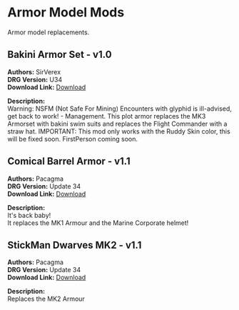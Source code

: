 # Armor Model Mods

Armor model replacements.

<!-- mod list -->

## Bakini Armor Set - v1.0
**Authors:** SirVerex  
**DRG Version:** U34  
**Download Link:** [Download](https://github.com/ArcticEcho/DRG-Mods/raw/8afd3253e5a00503d9bd88629ec43612e2b04e87/Visual/3D%20Model%20Replacement/Armor/Bakini%20Armor%20Set%20-%20V1.0%20_P.pak)  

**Description:**  
Warning: NSFM (Not Safe For Mining) Encounters with glyphid is ill-advised, get back to work! - Management. This plot armor replaces the MK3 Armorset with bakini swim suits and replaces the Flight Commander with a straw hat. IMPORTANT: This mod only works with the Ruddy Skin color, this will be fixed soon. FirstPerson coming soon.

## Comical Barrel Armor - v1.1
**Authors:** Pacagma  
**DRG Version:** Update 34  
**Download Link:** [Download](https://github.com/ArcticEcho/DRG-Mods/raw/979351a1220c550bf7e4a0a9f6fe1fd40459fa5a/Visual/3D%20Model%20Replacement/Armor/Comical%20Barrel%20Armor%20-%20V1.1%20_P.pak)  

**Description:**  
It's back baby!   
It replaces the MK1 Armour and the Marine Corporate helmet!

## StickMan Dwarves MK2 - v1.1
**Authors:** Pacagma  
**DRG Version:** Update 34  
**Download Link:** [Download](https://github.com/ArcticEcho/DRG-Mods/raw/37eaae36454731f085c3f1a4a51b90902dde2807/Visual/3D%20Model%20Replacement/Armor/StickMan%20Dwarves%20MK2%20-%20V1.1%20_P.pak)  

**Description:**  
Replaces the MK2 Armour